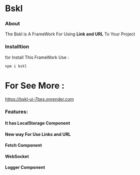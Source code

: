 # Bskl

### About
The Bskl is A FrameWork For Using **Link and URL** To Your Project

### Installtion
for Install This FrameWork Use :

```bash
npm i bskl
```

# For See More :
https://bskl-ui-7bes.onrender.com

### Features:
#### It has LocalStorage Component
#### New way For Use Links and URL
#### Fetch Component
#### WebSocket
#### Logger Component
